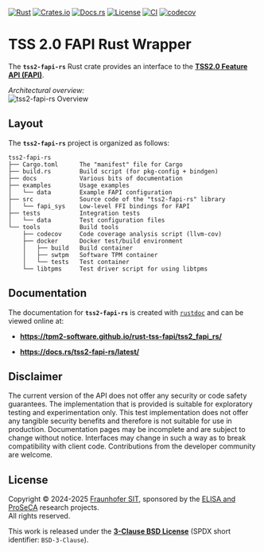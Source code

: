 [![Rust](https://img.shields.io/badge/rust-1.79.0+-orchid?logo=rust)](https://www.rust-lang.org/)
[![Crates.io](https://img.shields.io/crates/v/tss2-fapi-rs.svg)](https://crates.io/crates/tss2-fapi-rs)
[![Docs.rs](https://img.shields.io/docsrs/tss2-fapi-rs.svg)](https://docs.rs/tss2-fapi-rs/latest/tss2_fapi_rs/)
[![License](https://img.shields.io/crates/l/tss2-fapi-rs)](https://opensource.org/licenses/BSD-3-Clause)
[![CI](https://github.com/tpm2-software/rust-tss-fapi/actions/workflows/ci.yaml/badge.svg)](https://github.com/tpm2-software/rust-tss-fapi/actions/workflows/ci.yaml)
[![codecov](https://codecov.io/github/tpm2-software/rust-tss-fapi/graph/badge.svg?token=dVklBxqY1A)](https://codecov.io/github/tpm2-software/rust-tss-fapi)

# TSS 2.0 FAPI Rust Wrapper

The **`tss2-fapi-rs`** Rust crate provides an interface to the [**TSS2.0 Feature API (FAPI)**](https://tpm2-tss.readthedocs.io/en/latest/group__fapi.html).

*Architectural overview:*  
![tss2-fapi-rs Overview](docs/images/tss2-fapi-rs-overview.png)

## Layout

The **`tss2-fapi-rs`** project is organized as follows:

```
tss2-fapi-rs
├── Cargo.toml      The "manifest" file for Cargo
├── build.rs        Build script (for pkg-config + bindgen)
├── docs            Various bits of documentation
├── examples        Usage examples
│   └── data        Example FAPI configuration
├── src             Source code of the "tss2-fapi-rs" library
│   └── fapi_sys    Low-level FFI bindings for FAPI
├── tests           Integration tests
│   └── data        Test configuration files
└── tools           Build tools
    ├── codecov     Code coverage analysis script (llvm-cov)
    ├── docker      Docker test/build environment
    │   ├── build   Build container
    │   ├── swtpm   Software TPM container
    │   └── tests   Test container
    └── libtpms     Test driver script for using libtpms
```

## Documentation

The documentation for **`tss2-fapi-rs`** is created with [`rustdoc`](https://doc.rust-lang.org/rustdoc/what-is-rustdoc.html) and can be viewed online at:

* **<https://tpm2-software.github.io/rust-tss-fapi/tss2_fapi_rs/>**

* **<https://docs.rs/tss2-fapi-rs/latest/>**

## Disclaimer

The current version of the API does not offer any security or code safety guarantees. The implementation that is provided is suitable for exploratory testing and experimentation only. This test implementation does not offer any tangible security benefits and therefore is not suitable for use in production. Documentation pages may be incomplete and are subject to change without notice. Interfaces may change in such a way as to break compatibility with client code. Contributions from the developer community are welcome.

## License

Copyright &copy; 2024-2025 [Fraunhofer SIT](https://www.sit.fraunhofer.de/en/), sponsored by the [ELISA and ProSeCA](https://novomotive.de/) research projects.  
All rights reserved.

This work is released under the [**3-Clause BSD License**](https://opensource.org/license/bsd-3-clause) (SPDX short identifier: `BSD-3-Clause`).
